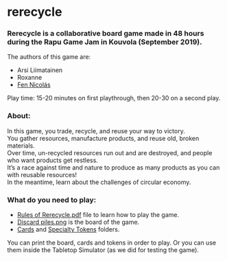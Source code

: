 # rerecycle

### Rerecycle is a collaborative board game made in 48 hours during the Rapu Game Jam in Kouvola (September 2019).

The authors of this game are:
* Arsi Liimatainen
* Roxanne
* [Fen Nicolás](https://github.com/fenshan/)

Play time: 15-20 minutes on first playthrough, then 20-30 on a second play.

### About: 
In this game, you trade, recycle, and reuse your way to victory.  
You gather resources, manufacture products, and reuse old, broken materials.  
Over time, un-recycled resources run out and are destroyed, and people who want products get restless.  
It’s a race against time and nature to produce as many products as you can with reusable resources!  
In the meantime, learn about the challenges of circular economy.  

### What do you need to play:
* [Rules of Rerecycle.pdf](Rules%20of%20Rerecycle.pdf) file to learn how to play the game.
* [Discard piles.png](Discard%20piles.png)  is the board of the game. 
* [Cards](Cards) and [Specialty Tokens](Specialty%20Tokens) folders.  

You can print the board, cards and tokens in order to play. Or you can use them inside the Tabletop Simulator (as we did for testing the game).
